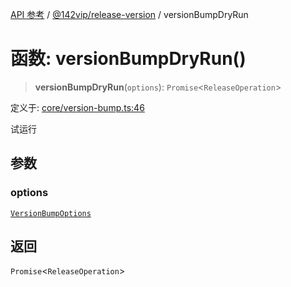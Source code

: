 [API 参考](../../../packages.md) / [@142vip/release-version](../index.md) / versionBumpDryRun

# 函数: versionBumpDryRun()

> **versionBumpDryRun**(`options`): `Promise`\<`ReleaseOperation`\>

定义于: [core/version-bump.ts:46](https://github.com/142vip/core-x/blob/293ce1057e8ca17514533d1e98d7acd05ef45b34/packages/release-version/src/core/version-bump.ts#L46)

试运行

## 参数

### options

[`VersionBumpOptions`](../interfaces/VersionBumpOptions.md)

## 返回

`Promise`\<`ReleaseOperation`\>
